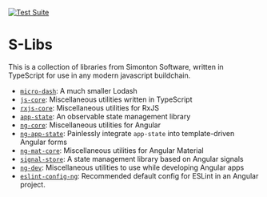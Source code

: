 [![Test Suite](https://github.com/simontonsoftware/s-libs/workflows/Test%20Suite/badge.svg)](https://github.com/simontonsoftware/s-libs/actions)

# S-Libs

This is a collection of libraries from Simonton Software, written in TypeScript for use in any modern javascript buildchain.

- [`micro-dash`](https://github.com/simontonsoftware/s-libs/tree/master/projects/micro-dash): A much smaller Lodash
- [`js-core`](https://github.com/simontonsoftware/s-libs/tree/master/projects/js-core): Miscellaneous utilities written in TypeScript
- [`rxjs-core`](https://github.com/simontonsoftware/s-libs/tree/master/projects/rxjs-core): Miscellaneous utilities for RxJS
- [`app-state`](https://github.com/simontonsoftware/s-libs/tree/master/projects/app-state): An observable state management library
- [`ng-core`](https://github.com/simontonsoftware/s-libs/tree/master/projects/ng-core): Miscellaneous utilities for Angular
- [`ng-app-state`](https://github.com/simontonsoftware/s-libs/tree/master/projects/ng-app-state): Painlessly integrate `app-state` into template-driven Angular forms
- [`ng-mat-core`](https://github.com/simontonsoftware/s-libs/tree/master/projects/ng-mat-core): Miscellaneous utilities for Angular Material
- [`signal-store`](https://github.com/simontonsoftware/s-libs/tree/master/projects/signal-store): A state management library based on Angular signals
- [`ng-dev`](https://github.com/simontonsoftware/s-libs/tree/master/projects/ng-dev): Miscellaneous utilities to use while developing Angular apps
- [`eslint-config-ng`](https://github.com/simontonsoftware/s-libs/tree/master/projects/eslint-config-ng): Recommended default config for ESLint in an Angular project.
